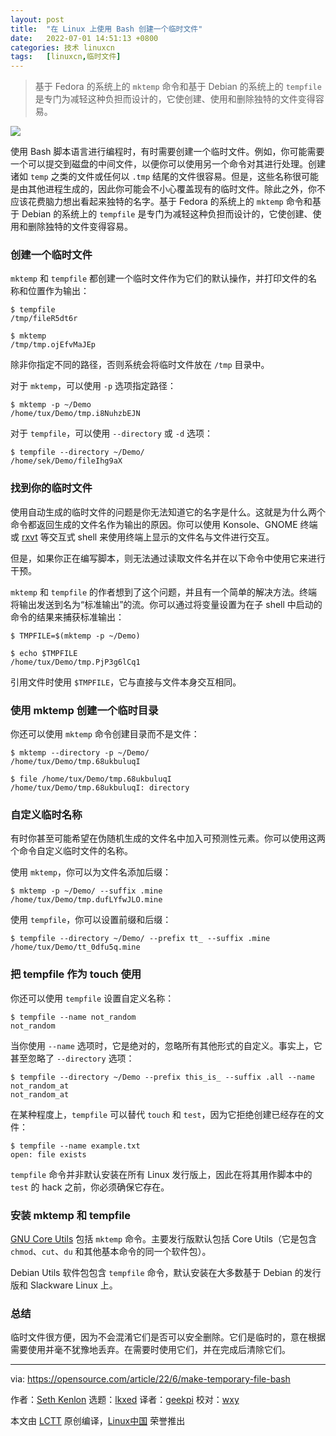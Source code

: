 ```yaml
---
layout: post
title:	"在 Linux 上使用 Bash 创建一个临时文件"
date:	2022-07-01 14:51:13 +0800 
categories:	技术 linuxcn 
tags:	[linuxcn,临时文件]
---
```




> 
> 基于 Fedora 的系统上的 `mktemp` 命令和基于 Debian 的系统上的 `tempfile` 是专门为减轻这种负担而设计的，它使创建、使用和删除独特的文件变得容易。
> 
> 
> 


![](/Asserts/Images//attachment/album/202207/01/145110u1ninn1n3idspp71.jpg)


使用 Bash 脚本语言进行编程时，有时需要创建一个临时文件。例如，你可能需要一个可以提交到磁盘的中间文件，以便你可以使用另一个命令对其进行处理。创建诸如 `temp` 之类的文件或任何以 `.tmp` 结尾的文件很容易。但是，这些名称很可能是由其他进程生成的，因此你可能会不小心覆盖现有的临时文件。除此之外，你不应该花费脑力想出看起来独特的名字。基于 Fedora 的系统上的 `mktemp` 命令和基于 Debian 的系统上的 `tempfile` 是专门为减轻这种负担而设计的，它使创建、使用和删除独特的文件变得容易。


### 创建一个临时文件


`mktemp` 和 `tempfile` 都创建一个临时文件作为它们的默认操作，并打印文件的名称和位置作为输出：



```
$ tempfile
/tmp/fileR5dt6r

$ mktemp 
/tmp/tmp.ojEfvMaJEp

```

除非你指定不同的路径，否则系统会将临时文件放在 `/tmp` 目录中。


对于 `mktemp`，可以使用 `-p` 选项指定路径：



```
$ mktemp -p ~/Demo
/home/tux/Demo/tmp.i8NuhzbEJN

```

对于 `tempfile`，可以使用 `--directory` 或 `-d` 选项：



```
$ tempfile --directory ~/Demo/
/home/sek/Demo/fileIhg9aX

```

### 找到你的临时文件


使用自动生成的临时文件的问题是你无法知道它的名字是什么。这就是为什么两个命令都返回生成的文件名作为输出的原因。你可以使用 Konsole、GNOME 终端或 [rxvt](https://opensource.com/article/19/10/why-use-rxvt-terminal) 等交互式 shell 来使用终端上显示的文件名与文件进行交互。


但是，如果你正在编写脚本，则无法通过读取文件名并在以下命令中使用它来进行干预。


`mktemp` 和 `tempfile` 的作者想到了这个问题，并且有一个简单的解决方法。终端将输出发送到名为“标准输出”的流。你可以通过将变量设置为在子 shell 中启动的命令的结果来捕获标准输出：



```
$ TMPFILE=$(mktemp -p ~/Demo)

$ echo $TMPFILE
/home/tux/Demo/tmp.PjP3g6lCq1

```

引用文件时使用 `$TMPFILE`，它与直接与文件本身交互相同。


### 使用 mktemp 创建一个临时目录


你还可以使用 `mktemp` 命令创建目录而不是文件：



```
$ mktemp --directory -p ~/Demo/
/home/tux/Demo/tmp.68ukbuluqI

$ file /home/tux/Demo/tmp.68ukbuluqI
/home/tux/Demo/tmp.68ukbuluqI: directory

```

### 自定义临时名称


有时你甚至可能希望在伪随机生成的文件名中加入可预测性元素。你可以使用这两个命令自定义临时文件的名称。


使用 `mktemp`，你可以为文件名添加后缀：



```
$ mktemp -p ~/Demo/ --suffix .mine
/home/tux/Demo/tmp.dufLYfwJLO.mine

```

使用 `tempfile`，你可以设置前缀和后缀：



```
$ tempfile --directory ~/Demo/ --prefix tt_ --suffix .mine
/home/tux/Demo/tt_0dfu5q.mine

```

### 把 tempfile 作为 touch 使用


你还可以使用 `tempfile` 设置自定义名称：



```
$ tempfile --name not_random
not_random

```

当你使用 `--name` 选项时，它是绝对的，忽略所有其他形式的自定义。事实上，它甚至忽略了 `--directory` 选项：



```
$ tempfile --directory ~/Demo --prefix this_is_ --suffix .all --name not_random_at
not_random_at

```

在某种程度上，`tempfile` 可以替代 `touch` 和 `test`，因为它拒绝创建已经存在的文件：



```
$ tempfile --name example.txt
open: file exists

```

`tempfile` 命令并非默认安装在所有 Linux 发行版上，因此在将其用作脚本中的 `test` 的 hack 之前，你必须确保它存在。


### 安装 mktemp 和 tempfile


[GNU Core Utils](https://www.gnu.org/software/coreutils/) 包括 `mktemp` 命令。主要发行版默认包括 Core Utils（它是包含 `chmod`、`cut`、`du` 和其他基本命令的同一个软件包）。


Debian Utils 软件包包含 `tempfile` 命令，默认安装在大多数基于 Debian 的发行版和 Slackware Linux 上。


### 总结


临时文件很方便，因为不会混淆它们是否可以安全删除。它们是临时的，意在根据需要使用并毫不犹豫地丢弃。在需要时使用它们，并在完成后清除它们。




---


via: <https://opensource.com/article/22/6/make-temporary-file-bash>


作者：[Seth Kenlon](https://opensource.com/users/seth) 选题：[lkxed](https://github.com/lkxed) 译者：[geekpi](https://github.com/geekpi) 校对：[wxy](https://github.com/wxy)


本文由 [LCTT](https://github.com/LCTT/TranslateProject) 原创编译，[Linux中国](https://linux.cn/) 荣誉推出
